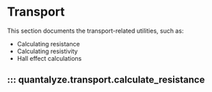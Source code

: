 # Transport

This section documents the transport-related utilities, such as:
- Calculating resistance
- Calculating resistivity
- Hall effect calculations


## ::: quantalyze.transport.calculate_resistance